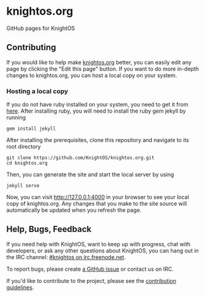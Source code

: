 # knightos.org
GitHub pages for KnightOS

## Contributing

If you would like to help make [knightos.org](https://www.knightos.org) better, you can easily edit any page by clicking the "Edit this page" button. If you want to do more in-depth changes to knightos.org, you can host a local copy on your system.

### Hosting a local copy

If you do not have ruby installed on your system, you need to get it from [here](https://www.ruby-lang.org/en/downloads/). After installing ruby, you will need to install the ruby gem jekyll by running

    gem install jekyll


After installing the prerequisites, clone this repository and navigate to its root directory

    git clone https://github.com/KnightOS/knightos.org.git
    cd knightos.org


Then, you can generate the site and start the local server by using

    jekyll serve

Now, you can visit http://127.0.0.1:4000 in your browser to see your local copy of knightos.org. Any changes that you make to the site source will automatically be updated when you refresh the page.

## Help, Bugs, Feedback

If you need help with KnightOS, want to keep up with progress, chat with
developers, or ask any other questions about KnightOS, you can hang out in the
IRC channel: [#knightos on irc.freenode.net](http://webchat.freenode.net/?channels=knightos).

To report bugs, please create [a GitHub issue](https://github.com/KnightOS/KnightOS/issues/new) or contact us on IRC.

If you'd like to contribute to the project, please see the [contribution guidelines](http://www.knightos.org/contributing).
